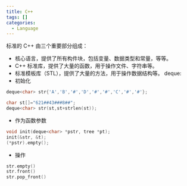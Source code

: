 ```yaml
---
title: C++
tags: []
categories:
  - Language
---
```

标准的 C++ 由三个重要部分组成：
- 核心语言，提供了所有构件块，包括变量、数据类型和常量，等等。
- C++ 标准库，提供了大量的函数，用于操作文件、字符串等。
- 标准模板库（STL），提供了大量的方法，用于操作数据结构等。
deque:
- 初始化
```c++
deque<char> str{'A','B','#','D','#','#','C','#','#'};

char st[]="621##43###8##";
deque<char> str(st,st+strlen(st));
```
- 作为函数参数
```c++
void init(deque<char> *pstr, tree *pt);
init(&str, &t);
(*pstr).empty();
```
- 操作
```c++
str.empty()
str.front()
str.pop_front()
```